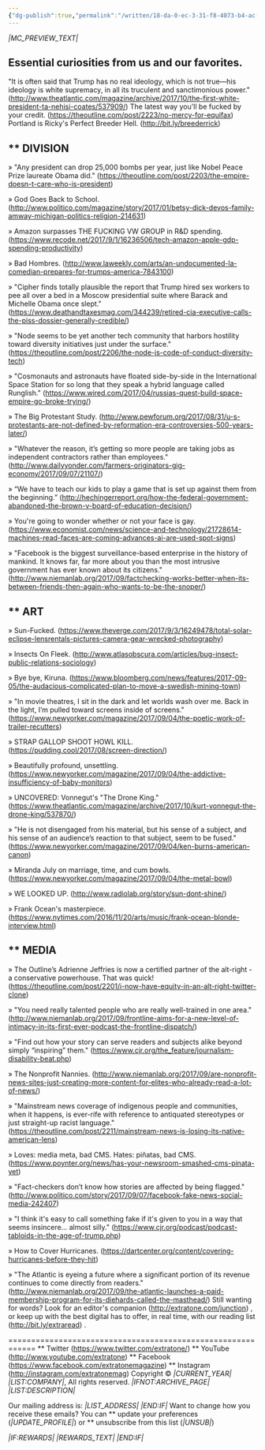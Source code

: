```yaml
---
{"dg-publish":true,"permalink":"/written/18-da-0-ec-3-31-f8-4073-b4-ac-2-a85-cca-1732-c/","dgHomeLink":true,"dgPassFrontmatter":false}
---
```


*|MC_PREVIEW_TEXT|*

Essential curiosities from us and our favorites.
------------------------------------------------------------
"It is often said that Trump has no real ideology, which is not true—his ideology is white supremacy, in all its truculent and sanctimonious power." (http://www.theatlantic.com/magazine/archive/2017/10/the-first-white-president-ta-nehisi-coates/537909/)
The latest way you'll be fucked by your credit. (https://theoutline.com/post/2223/no-mercy-for-equifax)
Portland is Ricky's Perfect Breeder Hell. (http://bit.ly/breederrick)


** DIVISION
------------------------------------------------------------
» "Any president can drop 25,000 bombs per year, just like Nobel Peace Prize laureate Obama did." (https://theoutline.com/post/2203/the-empire-doesn-t-care-who-is-president)

» God Goes Back to School. (http://www.politico.com/magazine/story/2017/01/betsy-dick-devos-family-amway-michigan-politics-religion-214631)

» Amazon surpasses THE FUCKING VW GROUP in R&D spending. (https://www.recode.net/2017/9/1/16236506/tech-amazon-apple-gdp-spending-productivity)

» Bad Hombres. (http://www.laweekly.com/arts/an-undocumented-la-comedian-prepares-for-trumps-america-7843100)

» "Cipher finds totally plausible the report that Trump hired sex workers to pee all over a bed in a Moscow presidential suite where Barack and Michelle Obama once slept." (https://www.deathandtaxesmag.com/344239/retired-cia-executive-calls-the-piss-dossier-generally-credible/)

» "Node seems to be yet another tech community that harbors hostility toward diversity initiatives just under the surface." (https://theoutline.com/post/2206/the-node-js-code-of-conduct-diversity-tech)

» "Cosmonauts and astronauts have floated side-by-side in the International Space Station for so long that they speak a hybrid language called Runglish." (https://www.wired.com/2017/04/russias-quest-build-space-empire-go-broke-trying/)

» The Big Protestant Study. (http://www.pewforum.org/2017/08/31/u-s-protestants-are-not-defined-by-reformation-era-controversies-500-years-later/)

» "Whatever the reason, it’s getting so more people are taking jobs as independent contractors rather than employees." (http://www.dailyyonder.com/farmers-originators-gig-economy/2017/09/07/21107/)

» “We have to teach our kids to play a game that is set up against them from the beginning.” (http://hechingerreport.org/how-the-federal-government-abandoned-the-brown-v-board-of-education-decision/)

» You're going to wonder whether or not your face is gay. (https://www.economist.com/news/science-and-technology/21728614-machines-read-faces-are-coming-advances-ai-are-used-spot-signs)

» "Facebook is the biggest surveillance-based enterprise in the history of mankind. It knows far, far more about you than the most intrusive government has ever known about its citizens." (http://www.niemanlab.org/2017/09/factchecking-works-better-when-its-between-friends-then-again-who-wants-to-be-the-snoper/)


** ART
------------------------------------------------------------
» Sun-Fucked. (https://www.theverge.com/2017/9/3/16249478/total-solar-eclipse-lensrentals-pictures-camera-gear-wrecked-photography)

» Insects On Fleek. (http://www.atlasobscura.com/articles/bug-insect-public-relations-sociology)

» Bye bye, Kiruna. (https://www.bloomberg.com/news/features/2017-09-05/the-audacious-complicated-plan-to-move-a-swedish-mining-town)

» "In movie theatres, I sit in the dark and let worlds wash over me. Back in the light, I’m pulled toward screens inside of screens." (https://www.newyorker.com/magazine/2017/09/04/the-poetic-work-of-trailer-recutters)

» STRAP GALLOP SHOOT HOWL KILL. (https://pudding.cool/2017/08/screen-direction/)

» Beautifully profound, unsettling. (https://www.newyorker.com/magazine/2017/09/04/the-addictive-insufficiency-of-baby-monitors)

» UNCOVERED: Vonnegut's "The Drone King." (https://www.theatlantic.com/magazine/archive/2017/10/kurt-vonnegut-the-drone-king/537870/)

» "He is not disengaged from his material, but his sense of a subject, and his sense of an audience’s reaction to that subject, seem to be fused." (https://www.newyorker.com/magazine/2017/09/04/ken-burns-american-canon)

» Miranda July on marriage, time, and cum bowls. (https://www.newyorker.com/magazine/2017/09/04/the-metal-bowl)

» WE LOOKED UP. (http://www.radiolab.org/story/sun-dont-shine/)

» Frank Ocean's masterpiece. (https://www.nytimes.com/2016/11/20/arts/music/frank-ocean-blonde-interview.html)


** MEDIA
------------------------------------------------------------
» The Outline’s Adrienne Jeffries is now a certified partner of the alt-right - a conservative powerhouse. That was quick! (https://theoutline.com/post/2201/i-now-have-equity-in-an-alt-right-twitter-clone)

» "You need really talented people who are really well-trained in one area." (http://www.niemanlab.org/2017/09/frontline-aims-for-a-new-level-of-intimacy-in-its-first-ever-podcast-the-frontline-dispatch/)

» "Find out how your story can serve readers and subjects alike beyond simply “inspiring” them." (https://www.cjr.org/the_feature/journalism-disability-beat.php)

» The Nonprofit Nannies. (http://www.niemanlab.org/2017/09/are-nonprofit-news-sites-just-creating-more-content-for-elites-who-already-read-a-lot-of-news/)

» "Mainstream news coverage of indigenous people and communities, when it happens, is ever-rife with reference to antiquated stereotypes or just straight-up racist language." (https://theoutline.com/post/2211/mainstream-news-is-losing-its-native-american-lens)

» Loves: media meta, bad CMS. Hates: piñatas, bad CMS. (https://www.poynter.org/news/has-your-newsroom-smashed-cms-pinata-yet)

» "Fact-checkers don’t know how stories are affected by being flagged." (http://www.politico.com/story/2017/09/07/facebook-fake-news-social-media-242407)

» "I think it's easy to call something fake if it's given to you in a way that seems insincere... almost silly." (https://www.cjr.org/podcast/podcast-tabloids-in-the-age-of-trump.php)

» How to Cover Hurricanes. (https://dartcenter.org/content/covering-hurricanes-before-they-hit)

» "The Atlantic is eyeing a future where a significant portion of its revenue continues to come directly from readers." (http://www.niemanlab.org/2017/09/the-atlantic-launches-a-paid-membership-program-for-its-diehards-called-the-masthead/)
Still wanting for words?
Look for an editor's companion (http://extratone.com/junction) ,
or keep up with the best
digital has to offer,
in real time,
with our reading list (http://bit.ly/extraread) .

============================================================
** Twitter (https://www.twitter.com/extratone/)
** YouTube (http://www.youtube.com/extratone)
** Facebook (https://www.facebook.com/extratonemagazine)
** Instagram (http://instagram.com/extratonemag)
Copyright © *|CURRENT_YEAR|* *|LIST:COMPANY|*, All rights reserved.
*|IFNOT:ARCHIVE_PAGE|* *|LIST:DESCRIPTION|*

Our mailing address is:
*|LIST_ADDRESS|* *|END:IF|*
Want to change how you receive these emails?
You can ** update your preferences (*|UPDATE_PROFILE|*)
or ** unsubscribe from this list (*|UNSUB|*)

*|IF:REWARDS|* *|REWARDS_TEXT|* *|END:IF|*